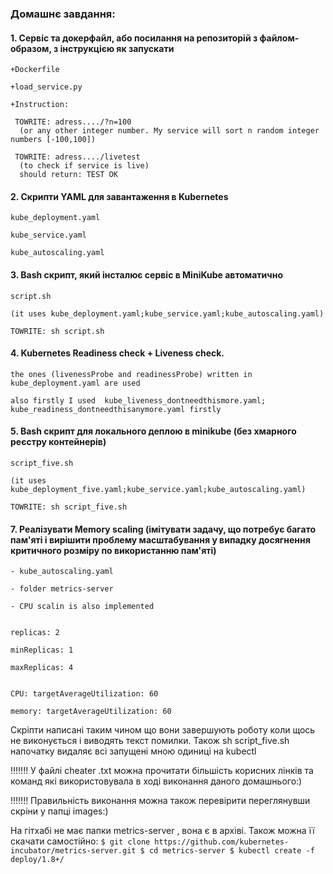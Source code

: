 ### Домашнє завдання:

#### 1. Сервіс та докерфайл, або посилання на репозиторій з файлом-образом, з інструкцією як запускати 

	+Dockerfile
	
	+load_service.py
	
	+Instruction:
	
	 TOWRITE: adress..../?n=100
	  (or any other integer number. My service will sort n random integer numbers [-100,100])
	 
	 TOWRITE: adress..../livetest
	  (to check if service is live)
	  should return: TEST OK

#### 2. Скрипти YAML для завантаження в Kubernetes
	
	kube_deployment.yaml
        
	kube_service.yaml
        
	kube_autoscaling.yaml

#### 3. Bash скрипт, який інсталює сервіс в MiniKube автоматично
        
	script.sh
        
	(it uses kube_deployment.yaml;kube_service.yaml;kube_autoscaling.yaml)
	
	TOWRITE: sh script.sh

#### 4. Kubernetes Readiness check + Liveness check.
        
	the ones (livenessProbe and readinessProbe) written in kube_deployment.yaml are used
        
	also firstly I used  kube_liveness_dontneedthismore.yaml; kube_readiness_dontneedthisanymore.yaml firstly

#### 5. Bash скрипт для локального деплою в minikube (без хмарного реєстру контейнерів)
        
	script_five.sh
        
	(it uses kube_deployment_five.yaml;kube_service.yaml;kube_autoscaling.yaml)
	
	TOWRITE: sh script_five.sh

#### 7. Реалізувати Memory scaling (імітувати задачу, що потребує багато пам'яті і вирішити проблему масштабування у випадку досягнення критичного розміру по використанню пам'яті)
	
	- kube_autoscaling.yaml
        
	- folder metrics-server
	
	- CPU scalin is also implemented
        
        
	replicas: 2
	
	minReplicas: 1
	
	maxReplicas: 4


	CPU: targetAverageUtilization: 60
	
	memory: targetAverageUtilization: 60

Скріпти написані таким чином що вони завершують роботу коли щось не виконується і виводять текст помилки.
Також sh script_five.sh напочатку видаляє всі запущені мною одиниці на kubectl

!!!!!!! У файлі cheater .txt можна прочитати більшість корисних лінків та команд які використовувала в ході виконання даного домашнього:)

!!!!!!! Правильність виконання можна також перевірити переглянувши скріни у папці images:)

На гітхабі не має папки metrics-server , вона є в архіві. Також можна її скачати самостійно:
`
	$ git clone https://github.com/kubernetes-incubator/metrics-server.git
	$ cd metrics-server
	$ kubectl create -f deploy/1.8+/
`

